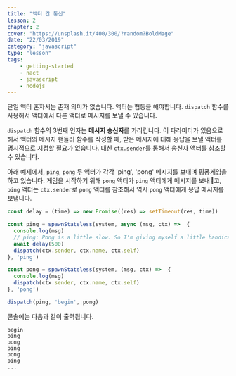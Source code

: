 ```yaml
---
title: "액터 간 통신"
lesson: 2
chapter: 2
cover: "https://unsplash.it/400/300/?random?BoldMage"
date: "22/03/2019"
category: "javascript"
type: "lesson"
tags:
    - getting-started
    - nact
    - javascript
    - nodejs
---
```


단일 액터 혼자서는 존재 의미가 없습니다. 액터는 협동을 해야합니다. `dispatch` 함수를 사용해서 액터에서 다른 액터로 메시지를 보낼 수 있습니다.

`dispatch` 함수의 3번째 인자는 **메시지 송신자**를 가리킵니다. 이 파라미터가 있음으로 해서 액터의 메시지 핸들러 함수를 작성할 때, 받은 메시지에 대해 응답을 보낼 액터를 명시적으로 지정할 필요가 없습니다. 대신 `ctx.sender`를 통해서 송신자 액터를 참조할 수 있습니다.

아래 예제에서, `ping`, `pong` 두 액터가 각각 'ping', 'pong' 메시지를 보내며 핑퐁게임을 하고 있습니다. 게임을 시작하기 위해 `pong` 액터가 `ping` 액터에게 메시지를 보내고, `ping` 액터는 `ctx.sender`로 `pong` 액터를 참조해서 역시 `pong` 액터에게 응답 메시지를 보냅니다.

```javascript
const delay = (time) => new Promise((res) => setTimeout(res, time))

const ping = spawnStateless(system, async (msg, ctx) =>  {
  console.log(msg)
  // ping: Pong is a little slow. So I'm giving myself a little handicap :P
  await delay(500)
  dispatch(ctx.sender, ctx.name, ctx.self)
}, 'ping')

const pong = spawnStateless(system, (msg, ctx) =>  {
  console.log(msg)
  dispatch(ctx.sender, ctx.name, ctx.self)  
}, 'pong')

dispatch(ping, 'begin', pong)
```

콘솔에는 다음과 같이 출력됩니다.

```
begin
ping
pong
ping
pong
ping
...
```
